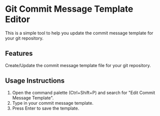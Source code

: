 # Git Commit Message Template Editor
This is a simple tool to help you update the commit message template for your git repository.

## Features
Create/Update the commit message template file for your git repository.

## Usage Instructions
1. Open the command palette (Ctrl+Shift+P) and search for "Edit Commit Message Template".
2. Type in your commit message template.
3. Press Enter to save the template.


